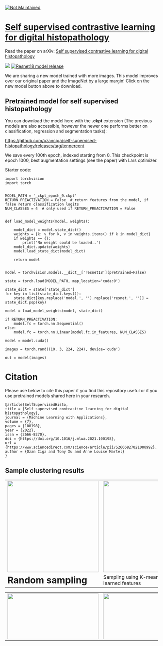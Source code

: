 [![Not Maintained](https://img.shields.io/badge/Maintenance%20Level-Not%20Maintained-yellow.svg)](https://gist.github.com/cheerfulstoic/d107229326a01ff0f333a1d3476e068d)
# [Self supervised contrastive learning for digital histopathology](https://arxiv.org/abs/2011.13971)

Read the paper on arXiv: [Self supervised contrastive learning for digital histopathology](https://arxiv.org/pdf/2011.13971.pdf)

<img src="https://img.shields.io/badge/-UPDATE-red.svg" /> [![Resnet18 model release](https://img.shields.io/badge/NEW-MODEL-<GREEN>.svg)](https://github.com/ozanciga/self-supervised-histopathology/releases/tag/tenpercent)

We are sharing a new model trained with more images. This model improves over our original paper and the ImageNet by a large margin! Click on the new model button above to download.

## Pretrained model for self supervised histopathology

You can download the model here with the **.ckpt** extension (The previous models are also accessible, however the newer one performs better on classification, regression and segmentation tasks):

https://github.com/ozanciga/self-supervised-histopathology/releases/tag/tenpercent

We save every 100th epoch, indexed starting from 0. 
This checkpoint is epoch 1000, best augmentation settings (see the paper) with Lars optimizer.

Starter code:

```
import torchvision
import torch


MODEL_PATH = '_ckpt_epoch_9.ckpt'
RETURN_PREACTIVATION = False  # return features from the model, if false return classification logits
NUM_CLASSES = 4  # only used if RETURN_PREACTIVATION = False


def load_model_weights(model, weights):

    model_dict = model.state_dict()
    weights = {k: v for k, v in weights.items() if k in model_dict}
    if weights == {}:
        print('No weight could be loaded..')
    model_dict.update(weights)
    model.load_state_dict(model_dict)

    return model


model = torchvision.models.__dict__['resnet18'](pretrained=False)

state = torch.load(MODEL_PATH, map_location='cuda:0')

state_dict = state['state_dict']
for key in list(state_dict.keys()):
    state_dict[key.replace('model.', '').replace('resnet.', '')] = state_dict.pop(key)

model = load_model_weights(model, state_dict)

if RETURN_PREACTIVATION:
    model.fc = torch.nn.Sequential()
else:
    model.fc = torch.nn.Linear(model.fc.in_features, NUM_CLASSES)

model = model.cuda()

images = torch.rand((10, 3, 224, 224), device='cuda')

out = model(images)
```

# Citation
Please use below to cite this paper if you find this repository useful or if you use pretrained models shared here in your research.

```
@article{SelfSupervisedHisto,
title = {Self supervised contrastive learning for digital histopathology},
journal = {Machine Learning with Applications},
volume = {7},
pages = {100198},
year = {2022},
issn = {2666-8270},
doi = {https://doi.org/10.1016/j.mlwa.2021.100198},
url = {https://www.sciencedirect.com/science/article/pii/S2666827021000992},
author = {Ozan Ciga and Tony Xu and Anne Louise Martel}
}
```


## Sample clustering results

<table border="0">
 <tr>
    <td><img src="https://raw.githubusercontent.com/ozanciga/self-supervised-histopathology/main/images/rand.png" data-canonical-src="https://raw.githubusercontent.com/ozanciga/self-supervised-histopathology/main/rand.png" width="300" height="300" /></td>
     <td><img src="https://raw.githubusercontent.com/ozanciga/self-supervised-histopathology/main/images/clusters.png" data-canonical-src="https://raw.githubusercontent.com/ozanciga/self-supervised-histopathology/main/clusters.png" width="300" height="300" />
 </tr>
 <tr>
</td>
   <td><b style="font-size:30px">Random sampling</b></td>
    <td>Sampling using K-means clustering of learned features</td>
 </tr>
</table>



<table border="0">
 <tr>
    <td><img src="https://raw.githubusercontent.com/ozanciga/self-supervised-histopathology/main/images/Selfsupunsupervisedimagesamples-1.png" width="300" height="150" /></td>
    <td><img src="https://raw.githubusercontent.com/ozanciga/self-supervised-histopathology/main/images/Selfsupunsupervisedimagesamples-2.png" width="300" height="150" /></td>
    <td><img src="https://raw.githubusercontent.com/ozanciga/self-supervised-histopathology/main/images/Selfsupunsupervisedimagesamples-3.png" width="300" height="150" /></td>
 </tr>
</table>


